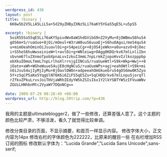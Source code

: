 ```yaml
--- 
wordpress_id: 436
layout: post
title: !binary |
  6K6w5b2V5LiA5LiL5a+5d29yZHByZXNz5Li76aKY5YGa55qE5L+u5pS5

excerpt: !binary |
  5oiR55So55qE5Li76aKY5pivdWx0aW1hdGVibG9nZ2VyMu+8jOWBmuS6huS4
  gOS6m+S/ruaUue+8jOi/mOeul+W3ruW8uuS6uuaEj+S6huOAgui/meS4quS4
  u+mimOeahOminOiJsuavlOi+g+S4peiCg++8jOS4jeWkn+a0u+azvO+8jOec
  i+S5heS6huWwseinieW+l+avlOi+g+WNleiwg+OAgg0KDQrkv67mlLnliIbn
  sbvnm67lvZXnmoTpobXpnaLvvIzkuI3mmL7npLrmkZjopoHvvIzlkozpppbp
  obXkuIDmoLfmmL7npLrlhoXlrrnjgIINCuS/ruaUueWtl+S9k+Wkp+Wwj++8
  jOato+aWh+WGheWuueS4ujE0cHgNCuS/ruaUueWPs+agj+eahOWtl+S9k+mi
  nOiJsuS4ujIyMjIyMu+8jOavlOWOn+adpeeahOmGkuebruS4gOS6mw0K5Zyo
  5Y+z5qCP5aKe5YqgUlNT6K6i6ZiF55qE5Zu+5qCHDQrkv67mlLnpu5jorqTl
  rZfkvZPkuLrvvJoiTHVjaWRhIEdyYW5kZSIsIkx1Y2lkYSBTYW5zIFVuaWNv
  ZGUiLHNhbnMtc2VyaWY7DQoNCg==

date: 2009-07-29 08:28:49 +08:00
wordpress_url: http://blog.59trip.com/?p=436
---
```

我用的主题是ultimateblogger2，做了一些修改，还算差强人意了。这个主题的颜色比较严肃，不够活泼，看久了就觉得比较单调。

修改分类目录的页面，不显示摘要，和首页一样显示内容。
修改字体大小，正文内容为14px
修改右栏的字体颜色为222222，比原来的醒目一些
在右栏增加RSS订阅的图标
修改默认字体为："Lucida Grande","Lucida Sans Unicode",sans-serif;


